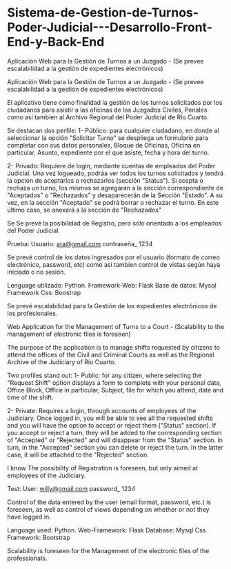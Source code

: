 # Sistema-de-Gestion-de-Turnos-Poder-Judicial---Desarrollo-Front-End-y-Back-End
Aplicación Web para la Gestión de Turnos a un Juzgado - (Se prevee escalabilidad a la gestión  de expedientes electrónicos)


Aplicación Web para la Gestión de Turnos a un Juzgado - (Se prevee escalabilidad a la gestión  de expedientes electrónicos)


El aplicativo tiene como finalidad la  gestión de los turnos solicitados por los ciudadanos para
asistir a las oficinas de los Juzgados Civiles, Penales como así tambien al Archivo Regional del Poder Judicial de Río Cuarto.

Se destacan dos perfile: 
 1- Público: para cualquier ciudadano, en donde al seleccionar la opción "Solicitar Turno" se despliega un formulario para completar
 con sus datos personales, Bloque de Oficinas, Oficina en particular, Asunto, expediente por el que asiste, fecha y hora del turno.
 
 2- Privado: Requiere de login, mediante cuentas de empleados del Poder Judicial. Una vez logueado, podráa ver todos los turnos solicitados y tendrá
 la opción de aceptarlos o rechazarlos (sección "Status"). Si acepta o rechaza un turno, los mismos se agregaran a la sección correspondiente de "Aceptados" o "Rechazados" y 
 desaparecerán de la Sección "Estado". A su vez, en la sección "Aceptado" se podrá borrar o rechazar el turno. En este último caso, se anexará a la sección de "Rechazados"
  
  Se
  Se prevé la posibilidad de Registro, pero sólo orientado a los empleados del Poder Judicial.
  
  Prueba:
 Usuario: ara@gmail.com
 contraseña_ 1234
 
 Se prevé control de los datos ingresados por el usuario (formato de correo electrónico, password, etc) como así tambien control de vistas según haya iniciado o no sesión.
 
 Lenguage utilizado: Python.
 Framework-Web: Flask
 Base de datos: Mysql
 Framework Css: Boostrap


Se prevé escalabilidad para la Gestión de los expedientes electrónicos de los profesionales.




Web Application for the Management of Turns to a Court - (Scalability to the management of electronic files is foreseen)


The purpose of the application is to manage shifts requested by citizens to
attend the offices of the Civil and Criminal Courts as well as the Regional Archive of the Judiciary of Río Cuarto.

Two profiles stand out:
 1- Public: for any citizen, where selecting the "Request Shift" option displays a form to complete
 with your personal data, Office Block, Office in particular, Subject, file for which you attend, date and time of the shift.
 
 2- Private: Requires a login, through accounts of employees of the Judiciary. Once logged in, you will be able to see all the requested shifts and you will have
 the option to accept or reject them ("Status" section). If you accept or reject a turn, they will be added to the corresponding section of "Accepted" or "Rejected" and
 will disappear from the "Status" section. In turn, in the "Accepted" section you can delete or reject the turn. In the latter case, it will be attached to the "Rejected" section.
  
  I know
  The possibility of Registration is foreseen, but only aimed at employees of the Judiciary.
  
  Test:
 User: willy@gmail.com
 password_ 1234
 
 Control of the data entered by the user (email format, password, etc.) is foreseen, as well as control of views depending on whether or not they have logged in.
 
 Language used: Python.
 Web-Framework: Flask
 Database: Mysql
 Css Framework: Bootstrap


Scalability is foreseen for the Management of the electronic files of the professionals.
